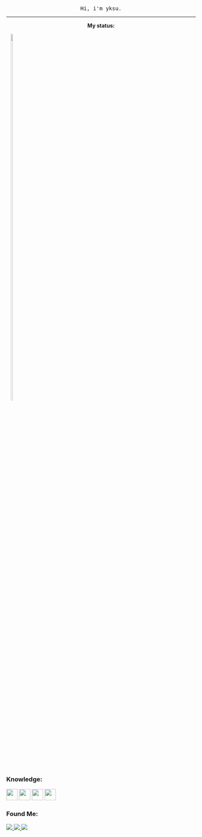 <p align="center">
  <samp align="center">
    Hi, i'm yksu. <br>

    
----
    
<div align="center">  
  <p><strong>My status:</strong></p>
</div>

<div style="display:inline-block;">
  <a href="https://github.com/yksuu">
  <img align="right" width="50%" src="https://github-readme-stats.vercel.app/api?username=yksuu&show_icons=true&theme=dark&include_all_commits=true&count_private=true&custom_title=GitHub Status">
  </a>
</div>

### Knowledge:

<div style="display: inline_block">
  
  <img width="30" src="https://cdn.jsdelivr.net/gh/devicons/devicon/icons/python/python-original.svg" />
  <img width="30" src="https://cdn.jsdelivr.net/gh/devicons/devicon/icons/html5/html5-original.svg" />
  <img width="30" src="https://cdn.jsdelivr.net/gh/devicons/devicon/icons/css3/css3-original.svg" />
  <img width="30" src="https://cdn.jsdelivr.net/gh/devicons/devicon/icons/javascript/javascript-original.svg" />      
</div>


### Found Me:

<div style="display: inline_block">
  <a href="https://www.instagram.com/yksus_/" > <img src="https://img.shields.io/badge/Instagram-1E1E2E?style=for-the-badge&logo=instagram&logoColor=white"> </a>
  <a href="https://github.com/yksuu" > <img src="https://img.shields.io/badge/GitHub-1E1E2E?style=for-the-badge&logo=github&logoColor=white"> </a>
  <a href="#" > <img src="https://img.shields.io/badge/LinkedIn-1E1E2E?style=for-the-badge&logo=linkedin&logoColor=white"> </a>
</div>
  
